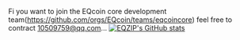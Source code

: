 Fi you want to join the EQcoin core development team(https://github.com/orgs/EQcoin/teams/eqcoincore) feel free to contract 10509759@qq.com... 
[![EQZIP's GitHub stats](https://github-readme-stats.vercel.app/api?username=eqzip)](https://github.com/anuraghazra/github-readme-stats)
<!--
**eqzip/eqzip** is a ✨ _special_ ✨ repository because its `README.md` (this file) appears on your GitHub profile.

Here are some ideas to get you started:

- 🔭 I’m currently working on ...
- 🌱 I’m currently learning ...
- 👯 I’m looking to collaborate on ...
- 🤔 I’m looking for help with ...
- 💬 Ask me about ...
- 📫 How to reach me: ...
- 😄 Pronouns: ...
- ⚡ Fun fact: ...
-->
